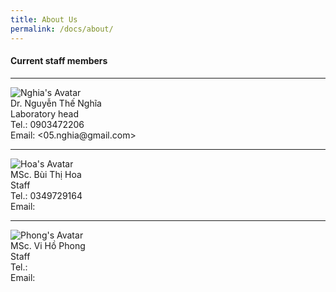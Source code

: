 ```yaml
---
title: About Us
permalink: /docs/about/
---
```


#### Current staff members
<hr>
<!--- <img src="{{ "/assets/img/default-avatar.png" | relative_url }}" alt="Nghia's Avatar"><br/>Dr. Nguyễn Thế Nghĩa<br/>Laboratory head<br/>Tel.: 0903472206<br/>Email: <05.nghia@gmail.com> -->
<img src="{{ "/assets/img/thaynghia.png" | relative_url }}" alt="Nghia's Avatar"><br/>Dr. Nguyễn Thế Nghĩa<br/>Laboratory head<br/>Tel.: 0903472206<br/>Email: <05.nghia@gmail.com>
<hr>
<img src="{{ "/assets/img/hoa_2.jpg" | relative_url }}" alt="Hoa's Avatar"><br/>MSc. Bùi Thị Hoa<br/>Staff<br/>Tel.: 0349729164<br/>Email: <hoa.hanab1k55@gmail.com>
<hr>
<img src="{{ "/assets/img/phong_2.png" | relative_url }}" alt="Phong's Avatar"><br/>MSc. Vi Hồ Phong<br/>Staff<br/>Tel.:<br/>Email: <vihophong@hus.edu.vn>